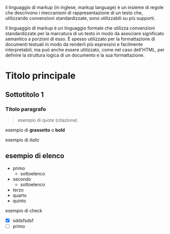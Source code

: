 il  linguaggio di markup (in inglese, markup language) è un insieme di regole che descrivono i meccanismi di rappresentazione di un testo che, utilizzando convenzioni standardizzate, sono utilizzabili su più supporti.

Il linguaggio di markup è un linguaggio formale che utilizza convenzioni standardizzate per la marcatura di un testo in modo da associare significato semantico a porzioni di esso. È spesso utilizzato per la formattazione di documenti testuali in modo da renderli più espressivi e facilmente interpretabili, ma può anche essere utilizzato, come nel caso dell'HTML, per definire la struttura logica di un documento e la sua formattazione.

# Titolo principale
## Sottotitolo 1
### Titolo paragrafo


> esempio di quote (citazione)

esempio di __grassetto__ o **bold**

esempio di _italic_

esempio di elenco
---
- primo
    - sottoelenco
- secondo
    - sottoelenco
- terzo
- quarto
- quinto

esempio di check
- [x] sddsfsdsf
- [ ] primo
